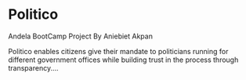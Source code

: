 # Politico
Andela BootCamp Project By Aniebiet Akpan

Politico enables citizens give their mandate to politicians running for different government offices
while building trust in the process through transparency....
